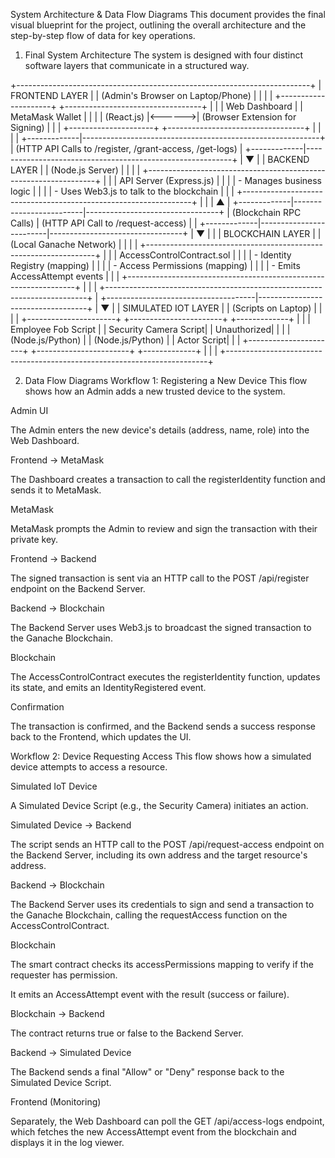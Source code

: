 System Architecture & Data Flow Diagrams
This document provides the final visual blueprint for the project, outlining the overall architecture and the step-by-step flow of data for key operations.

1. Final System Architecture
The system is designed with four distinct software layers that communicate in a structured way.

+-------------------------------------------------------------------------+
|                          FRONTEND LAYER                                 |
|                  (Admin's Browser on Laptop/Phone)                      |
|                                                                         |
|   +---------------------+        +----------------------------------+   |
|   |   Web Dashboard     |        |          MetaMask Wallet         |   |
|   |   (React.js)        |<------>| (Browser Extension for Signing)  |   |
|   +---------------------+        +----------------------------------+   |
|             |                                                           |
+-------------|-----------------------------------------------------------+
              | (HTTP API Calls to /register, /grant-access, /get-logs)
              |
+-------------|-----------------------------------------------------------+
|             ▼                                                           |
|                          BACKEND LAYER                                  |
|                         (Node.js Server)                                |
|                                                                         |
|   +-----------------------------------------------------------------+   |
|   |                API Server (Express.js)                          |   |
|   |   - Manages business logic                                      |   |
|   |   - Uses Web3.js to talk to the blockchain                      |   |
|   +-----------------------------------------------------------------+   |
|             |                         ▲                                 |
+-------------|-------------------------|---------------------------------+
              | (Blockchain RPC Calls)  | (HTTP API Call to /request-access)
              |                         |
+-------------|-------------------------|---------------------------------+
|             ▼                         |                                 |
|                        BLOCKCHAIN LAYER                                 |
|                     (Local Ganache Network)                             |
|                                                                         |
|   +-----------------------------------------------------------------+   |
|   |                AccessControlContract.sol                        |   |
|   |   - Identity Registry (mapping)                                 |   |
|   |   - Access Permissions (mapping)                                |   |
|   |   - Emits AccessAttempt events                                  |   |
|   +-----------------------------------------------------------------+   |
|                                                                         |
+-------------------------------------------------------------------------+
                                      |
+-------------------------------------|-----------------------------------+
|                                     ▼                                   |
|                      SIMULATED IOT LAYER                                |
|                        (Scripts on Laptop)                              |
|                                                                         |
|   +----------------------+  +-----------------------+  +-------------+  |
|   | Employee Fob Script  |  | Security Camera Script|  | Unauthorized|  |
|   | (Node.js/Python)     |  | (Node.js/Python)      |  | Actor Script|  |
|   +----------------------+  +-----------------------+  +-------------+  |
|                                                                         |
+-------------------------------------------------------------------------+


2. Data Flow Diagrams
Workflow 1: Registering a New Device
This flow shows how an Admin adds a new trusted device to the system.

Admin UI

The Admin enters the new device's details (address, name, role) into the Web Dashboard.

Frontend → MetaMask

The Dashboard creates a transaction to call the registerIdentity function and sends it to MetaMask.

MetaMask

MetaMask prompts the Admin to review and sign the transaction with their private key.

Frontend → Backend

The signed transaction is sent via an HTTP call to the POST /api/register endpoint on the Backend Server.

Backend → Blockchain

The Backend Server uses Web3.js to broadcast the signed transaction to the Ganache Blockchain.

Blockchain

The AccessControlContract executes the registerIdentity function, updates its state, and emits an IdentityRegistered event.

Confirmation

The transaction is confirmed, and the Backend sends a success response back to the Frontend, which updates the UI.

Workflow 2: Device Requesting Access
This flow shows how a simulated device attempts to access a resource.

Simulated IoT Device

A Simulated Device Script (e.g., the Security Camera) initiates an action.

Simulated Device → Backend

The script sends an HTTP call to the POST /api/request-access endpoint on the Backend Server, including its own address and the target resource's address.

Backend → Blockchain

The Backend Server uses its credentials to sign and send a transaction to the Ganache Blockchain, calling the requestAccess function on the AccessControlContract.

Blockchain

The smart contract checks its accessPermissions mapping to verify if the requester has permission.

It emits an AccessAttempt event with the result (success or failure).

Blockchain → Backend

The contract returns true or false to the Backend Server.

Backend → Simulated Device

The Backend sends a final "Allow" or "Deny" response back to the Simulated Device Script.

Frontend (Monitoring)

Separately, the Web Dashboard can poll the GET /api/access-logs endpoint, which fetches the new AccessAttempt event from the blockchain and displays it in the log viewer.